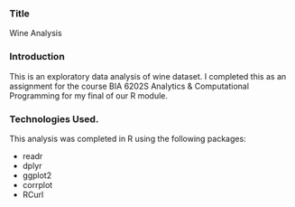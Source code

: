 ### Title
Wine Analysis

### Introduction

This is an exploratory data analysis of wine dataset. I completed this as an assignment for the course BIA 6202S Analytics & Computational Programming for my final of our R module.

### Technologies Used.

This analysis was completed in R using the following packages:

 - readr
 - dplyr
 - ggplot2
 - corrplot
 - RCurl
